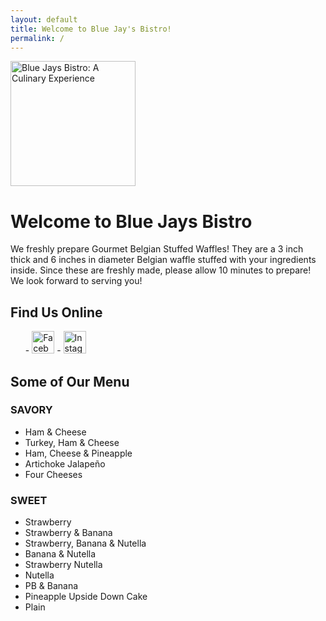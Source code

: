 ```yaml
---
layout: default
title: Welcome to Blue Jay's Bistro!
permalink: /
---
```


<img src="/assets/images/logo-white.svg" alt="Blue Jays Bistro: A Culinary Experience" height="200" class="logo" />

# Welcome to Blue Jays Bistro

We freshly prepare Gourmet Belgian Stuffed Waffles! They are a 3 inch thick
and 6 inches in diameter Belgian waffle stuffed with your ingredients inside.
Since these are freshly made, please allow 10 minutes to prepare! We look
forward to serving you!

## Find Us Online

<ul class="social">
- <a href="https://facebook.com/bluejaysbistro" target="_blank" rel="noopener"><img src="/assets/images/icon-facebook.png" alt="Facebook" height="36" /></a>
- <a href="https://www.instagram.com/bluejaysbistro" target="_blank" rel="noopener"><img src="/assets/images/icon-instagram.png" alt="Instagram" height="36" /></a>
</ul>

## Some of Our Menu

### SAVORY

- Ham & Cheese
- Turkey, Ham & Cheese
- Ham, Cheese & Pineapple
- Artichoke Jalapeño
- Four Cheeses

### SWEET

- Strawberry
- Strawberry & Banana
- Strawberry, Banana & Nutella
- Banana & Nutella
- Strawberry Nutella
- Nutella
- PB & Banana
- Pineapple Upside Down Cake
- Plain
